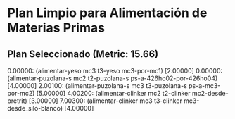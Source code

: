 # Plan Limpio para Alimentación de Materias Primas

## Plan Seleccionado (Metric: 15.66)

0.00000: (alimentar-yeso mc3 t3-yeso mc3-por-mc1) [2.00000]
0.00000: (alimentar-puzolana-s mc2 t2-puzolana-s ps-a-426ho02-por-426ho04) [4.00000]
2.00100: (alimentar-puzolana-s mc3 t3-puzolana-s ps-a-mc3-por-mc2) [5.00000]
4.00200: (alimentar-clinker mc2 t2-clinker mc2-desde-pretrit) [3.00000]
7.00300: (alimentar-clinker mc3 t3-clinker mc3-desde_silo-blanco) [4.00000]